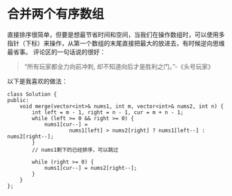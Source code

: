 合并两个有序数组
===
直接排序很简单，但要是想最节省时间和空间，当我们在操作数组时，可以使用多指针（下标）来操作，从第一个数组的末尾直接把最大的放进去，有时候逆向思维最省事。
评论区的一句话说的很好：
> “所有玩家都全力向前冲刺, 却不知道向后才是胜利之门。”-《头号玩家》


以下是我喜欢的做法：
```
class Solution {
public:
    void merge(vector<int>& nums1, int m, vector<int>& nums2, int n) {
        int left = m - 1, right = n - 1, cur = m + n - 1;
        while (left >= 0 && right >= 0) {
            nums1[cur--] =
                    nums1[left] > nums2[right] ? nums1[left--] : nums2[right--];
        }
        // nums1剩下的已经排序，可以跳过

        while (right >= 0) {
            nums1[cur--] = nums2[right--];
        }
    }
};
```
